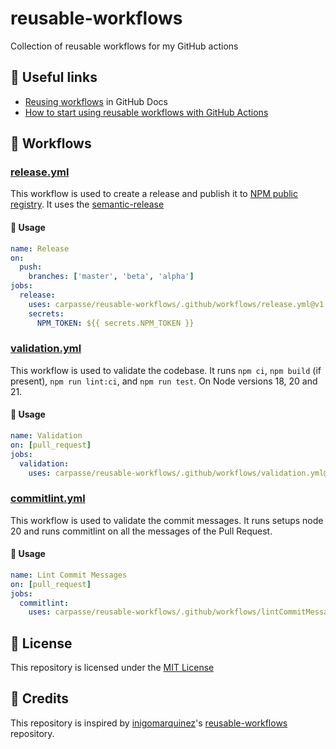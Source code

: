 # reusable-workflows
 Collection of reusable workflows for my GitHub actions

## 🔗 Useful links

- [Reusing workflows](https://docs.github.com/en/actions/using-workflows/reusing-workflows) in GitHub Docs
- [How to start using reusable workflows with GitHub Actions](https://github.blog/2022-02-10-using-reusable-workflows-github-actions/)
  
## 📁 Workflows

### [release.yml](.github/workflows/release.yml)
This workflow is used to create a release and publish it to [NPM public registry](https://www.npmjs.com/). It uses the [semantic-release](https://www.npmjs.com/package/semantic-release)

#### 📝 Usage

```yaml
name: Release
on:
  push:
    branches: ['master', 'beta', 'alpha']
jobs:
  release:
    uses: carpasse/reusable-workflows/.github/workflows/release.yml@v1
    secrets:
      NPM_TOKEN: ${{ secrets.NPM_TOKEN }}
```

### [validation.yml](.github/workflows/validation.yml)
This workflow is used to validate the codebase. It runs `npm ci`, `npm build` (if present), `npm run lint:ci`, and `npm run test`. On Node versions 18, 20 and 21.

#### 📝 Usage

```yaml
name: Validation
on: [pull_request]
jobs:
  validation:
    uses: carpasse/reusable-workflows/.github/workflows/validation.yml@v1
```

### [commitlint.yml](.github/workflows/commitlint.yml)
This workflow is used to validate the commit messages. It runs setups node 20 and runs commitlint on all the messages of the Pull Request.

#### 📝 Usage

```yaml
name: Lint Commit Messages
on: [pull_request]
jobs:
  commitlint:
    uses: carpasse/reusable-workflows/.github/workflows/lintCommitMessages.yml@v1
```

## 📄 License

This repository is licensed under the [MIT License](LICENSE)

## 🙏 Credits
This repository is inspired by [inigomarquinez](https://github.com/inigomarquinez)'s [reusable-workflows](https://github.com/inigomarquinez/reusable-workflows) repository.

